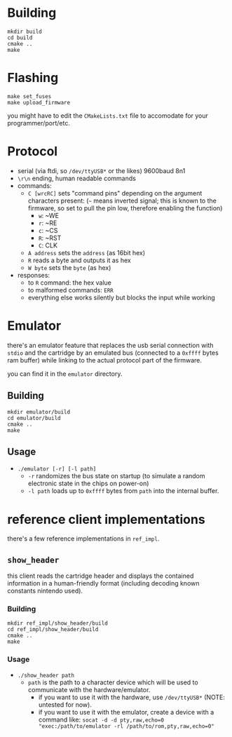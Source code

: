 # Building

    mkdir build
    cd build
    cmake ..
    make

# Flashing

    make set_fuses
    make upload_firmware

you might have to edit the `CMakeLists.txt` file to accomodate for your programmer/port/etc.

# Protocol

* serial (via ftdi, so `/dev/ttyUSB*` or the likes) 9600baud 8n1
* `\r\n` ending, human readable commands
* commands:
  * `C [wrcRC]` sets "command pins" depending on the argument characters present: (`~` means inverted signal; this is known to the firmware, so set to pull the pin low, therefore enabling the function)
    * `w`: ~WE
    * `r`: ~RE
    * `c`: ~CS
    * `R`: ~RST
    * `C`: CLK
  * `A address` sets the `address` (as 16bit hex)
  * `R` reads a byte and outputs it as hex
  * `W byte` sets the `byte` (as hex)
* responses:
  * to `R` command: the hex value
  * to malformed commands: `ERR`
  * everything else works silently but blocks the input while working

# Emulator
there's an emulator feature that replaces the usb serial connection with `stdio` and the cartridge by an emulated bus (connected to a `0xffff` bytes ram buffer) while linking to the actual protocol part of the firmware.

you can find it in the `emulator` directory.

## Building

    mkdir emulator/build
    cd emulator/build
    cmake ..
    make

## Usage

* `./emulator [-r] [-l path]`
  * `-r` randomizes the bus state on startup (to simulate a random electronic state in the chips on power-on)
  * `-l path` loads up to `0xffff` bytes from `path` into the internal buffer.

# reference client implementations

there's a few reference implementations in `ref_impl`.

## `show_header`

this client reads the cartridge header and displays the contained information in a human-friendly format (including decoding known constants nintendo used).

### Building
    mkdir ref_impl/show_header/build
    cd ref_impl/show_header/build
    cmake ..
    make

### Usage
* `./show_header path`
  * `path` is the path to a character device which will be used to communicate with the hardware/emulator.
    * if you want to use it with the hardware, use `/dev/ttyUSB*` (NOTE: untested for now).
    * if you want to use it with the emulator, create a device with a command like:
  `socat -d -d pty,raw,echo=0 "exec:/path/to/emulator -rl /path/to/rom,pty,raw,echo=0"`
